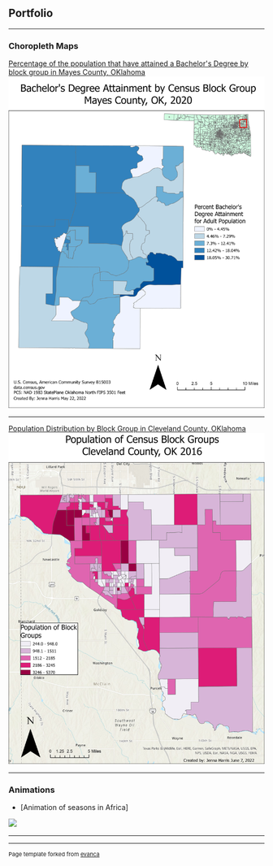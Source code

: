## Portfolio

---

### Choropleth Maps 

[Percentage of the population that have attained a Bachelor's Degree by block group in Mayes County, OKlahoma](/sample_page)
<img src="images/BACHELORS DEGREE.jpg?raw=true"/>

---
[Population Distribution by Block Group in Cleveland County, OKlahoma](/pdf/sample_presentation.pdf)
<img src="images/BGpoppink.jpg?raw=true"/>


---

### Animations

- [Animation of seasons in Africa]
<img src="images/AfricaSEASONS.gif.jpg?raw=true"/>


---




---
<p style="font-size:11px">Page template forked from <a href="https://github.com/evanca/quick-portfolio">evanca</a></p>
<!-- Remove above link if you don't want to attibute -->
